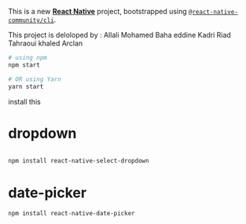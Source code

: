 This is a new [**React Native**](https://reactnative.dev) project, bootstrapped using [`@react-native-community/cli`](https://github.com/react-native-community/cli).

This project is deloloped by :
Allali Mohamed Baha eddine
Kadri Riad
Tahraoui khaled Arclan

```bash
# using npm
npm start
```
```bash
# OR using Yarn
yarn start
```



install this
# dropdown
```bash

npm install react-native-select-dropdown
```
# date-picker

```bash
npm install react-native-date-picker
```
